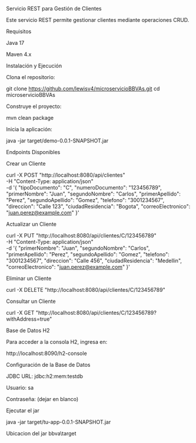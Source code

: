 Servicio REST para Gestión de Clientes

Este servicio REST permite gestionar clientes mediante operaciones CRUD.

Requisitos

Java 17

Maven 4.x

Instalación y Ejecución

Clona el repositorio:

git clone https://github.com/lewisv4/microservicioBBVAs.git
cd microservicioBBVAs

Construye el proyecto:

mvn clean package

Inicia la aplicación:

java -jar target/demo-0.0.1-SNAPSHOT.jar

Endpoints Disponibles

Crear un Cliente

curl -X POST "http://localhost:8080/api/clientes" \
     -H "Content-Type: application/json" \
     -d '{
        "tipoDocumento": "C",
        "numeroDocumento": "123456789",
        "primerNombre": "Juan",
        "segundoNombre": "Carlos",
        "primerApellido": "Perez",
        "segundoApellido": "Gomez",
        "telefono": "3001234567",
        "direccion": "Calle 123",
        "ciudadResidencia": "Bogota",
        "correoElectronico": "juan.perez@example.com"
     }'

Actualizar un Cliente

curl -X PUT "http://localhost:8080/api/clientes/C/123456789" \
     -H "Content-Type: application/json" \
     -d '{
        "primerNombre": "Juan",
        "segundoNombre": "Carlos",
        "primerApellido": "Perez",
        "segundoApellido": "Gomez",
        "telefono": "3001234567",
        "direccion": "Calle 456",
        "ciudadResidencia": "Medellin",
        "correoElectronico": "juan.perez@example.com"
     }'

Eliminar un Cliente

curl -X DELETE "http://localhost:8080/api/clientes/C/123456789"

Consultar un Cliente

curl -X GET "http://localhost:8080/api/clientes/C/123456789?withAddress=true"

Base de Datos H2

Para acceder a la consola H2, ingresa en:

http://localhost:8090/h2-console

Configuración de la Base de Datos

JDBC URL: jdbc:h2:mem:testdb

Usuario: sa

Contraseña: (dejar en blanco)


Ejecutar el jar

java -jar target/tu-app-0.0.1-SNAPSHOT.jar

Ubicacion del jar 
bbva\target

